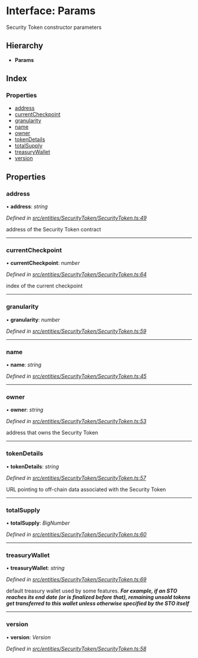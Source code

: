 # Interface: Params

Security Token constructor parameters

## Hierarchy

* **Params**

## Index

### Properties

* [address](entities.securitytoken.params.md#address)
* [currentCheckpoint](entities.securitytoken.params.md#currentcheckpoint)
* [granularity](entities.securitytoken.params.md#granularity)
* [name](entities.securitytoken.params.md#name)
* [owner](entities.securitytoken.params.md#owner)
* [tokenDetails](entities.securitytoken.params.md#tokendetails)
* [totalSupply](entities.securitytoken.params.md#totalsupply)
* [treasuryWallet](entities.securitytoken.params.md#treasurywallet)
* [version](entities.securitytoken.params.md#version)

## Properties

###  address

• **address**: *string*

*Defined in [src/entities/SecurityToken/SecurityToken.ts:49](https://github.com/PolymathNetwork/polymath-sdk/blob/ce52226/src/entities/SecurityToken/SecurityToken.ts#L49)*

address of the Security Token contract

___

###  currentCheckpoint

• **currentCheckpoint**: *number*

*Defined in [src/entities/SecurityToken/SecurityToken.ts:64](https://github.com/PolymathNetwork/polymath-sdk/blob/ce52226/src/entities/SecurityToken/SecurityToken.ts#L64)*

index of the current checkpoint

___

###  granularity

• **granularity**: *number*

*Defined in [src/entities/SecurityToken/SecurityToken.ts:59](https://github.com/PolymathNetwork/polymath-sdk/blob/ce52226/src/entities/SecurityToken/SecurityToken.ts#L59)*

___

###  name

• **name**: *string*

*Defined in [src/entities/SecurityToken/SecurityToken.ts:45](https://github.com/PolymathNetwork/polymath-sdk/blob/ce52226/src/entities/SecurityToken/SecurityToken.ts#L45)*

___

###  owner

• **owner**: *string*

*Defined in [src/entities/SecurityToken/SecurityToken.ts:53](https://github.com/PolymathNetwork/polymath-sdk/blob/ce52226/src/entities/SecurityToken/SecurityToken.ts#L53)*

address that owns the Security Token

___

###  tokenDetails

• **tokenDetails**: *string*

*Defined in [src/entities/SecurityToken/SecurityToken.ts:57](https://github.com/PolymathNetwork/polymath-sdk/blob/ce52226/src/entities/SecurityToken/SecurityToken.ts#L57)*

URL pointing to off-chain data associated with the Security Token

___

###  totalSupply

• **totalSupply**: *BigNumber*

*Defined in [src/entities/SecurityToken/SecurityToken.ts:60](https://github.com/PolymathNetwork/polymath-sdk/blob/ce52226/src/entities/SecurityToken/SecurityToken.ts#L60)*

___

###  treasuryWallet

• **treasuryWallet**: *string*

*Defined in [src/entities/SecurityToken/SecurityToken.ts:69](https://github.com/PolymathNetwork/polymath-sdk/blob/ce52226/src/entities/SecurityToken/SecurityToken.ts#L69)*

default treasury wallet used by some features.
***For example, if an STO reaches its end date (or is finalized before that), remaining unsold tokens get transferred to this wallet unless otherwise specified by the STO itself***

___

###  version

• **version**: *Version*

*Defined in [src/entities/SecurityToken/SecurityToken.ts:58](https://github.com/PolymathNetwork/polymath-sdk/blob/ce52226/src/entities/SecurityToken/SecurityToken.ts#L58)*
